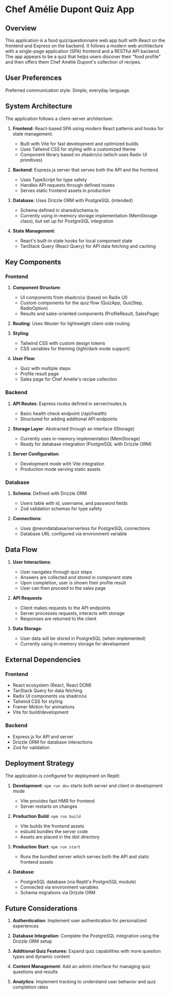 # Chef Amélie Dupont Quiz App

## Overview

This application is a food quiz/questionnaire web app built with React on the frontend and Express on the backend. It follows a modern web architecture with a single-page application (SPA) frontend and a RESTful API backend. The app appears to be a quiz that helps users discover their "food profile" and then offers them Chef Amélie Dupont's collection of recipes.

## User Preferences

Preferred communication style: Simple, everyday language.

## System Architecture

The application follows a client-server architecture:

1. **Frontend**: React-based SPA using modern React patterns and hooks for state management.
   - Built with Vite for fast development and optimized builds
   - Uses Tailwind CSS for styling with a customized theme
   - Component library based on shadcn/ui (which uses Radix UI primitives)

2. **Backend**: Express.js server that serves both the API and the frontend.
   - Uses TypeScript for type safety
   - Handles API requests through defined routes
   - Serves static frontend assets in production

3. **Database**: Uses Drizzle ORM with PostgreSQL (intended)
   - Schema defined in shared/schema.ts
   - Currently using in-memory storage implementation (MemStorage class), but set up for PostgreSQL integration

4. **State Management**: 
   - React's built-in state hooks for local component state
   - TanStack Query (React Query) for API data fetching and caching

## Key Components

### Frontend

1. **Component Structure**:
   - UI components from shadcn/ui (based on Radix UI)
   - Custom components for the quiz flow (QuizApp, QuizStep, RadioOption)
   - Results and sales-oriented components (ProfileResult, SalesPage)

2. **Routing**: Uses Wouter for lightweight client-side routing

3. **Styling**: 
   - Tailwind CSS with custom design tokens
   - CSS variables for theming (light/dark mode support)

4. **User Flow**:
   - Quiz with multiple steps
   - Profile result page
   - Sales page for Chef Amélie's recipe collection

### Backend

1. **API Routes**: Express routes defined in server/routes.ts
   - Basic health check endpoint (/api/health)
   - Structured for adding additional API endpoints

2. **Storage Layer**: Abstracted through an interface (IStorage)
   - Currently uses in-memory implementation (MemStorage)
   - Ready for database integration (PostgreSQL with Drizzle ORM)

3. **Server Configuration**:
   - Development mode with Vite integration
   - Production mode serving static assets

### Database

1. **Schema**: Defined with Drizzle ORM
   - Users table with id, username, and password fields
   - Zod validation schemas for type safety

2. **Connections**: 
   - Uses @neondatabase/serverless for PostgreSQL connections
   - Database URL configured via environment variable

## Data Flow

1. **User Interactions**:
   - User navigates through quiz steps
   - Answers are collected and stored in component state
   - Upon completion, user is shown their profile result
   - User can then proceed to the sales page

2. **API Requests**:
   - Client makes requests to the API endpoints
   - Server processes requests, interacts with storage
   - Responses are returned to the client

3. **Data Storage**:
   - User data will be stored in PostgreSQL (when implemented)
   - Currently using in-memory storage for development

## External Dependencies

### Frontend
- React ecosystem (React, React DOM)
- TanStack Query for data fetching
- Radix UI components via shadcn/ui
- Tailwind CSS for styling
- Framer Motion for animations
- Vite for build/development

### Backend
- Express.js for API and server
- Drizzle ORM for database interactions
- Zod for validation

## Deployment Strategy

The application is configured for deployment on Replit:

1. **Development**: `npm run dev` starts both server and client in development mode
   - Vite provides fast HMR for frontend
   - Server restarts on changes

2. **Production Build**: `npm run build`
   - Vite builds the frontend assets
   - esbuild bundles the server code
   - Assets are placed in the dist directory

3. **Production Start**: `npm run start`
   - Runs the bundled server which serves both the API and static frontend assets

4. **Database**: 
   - PostgreSQL database (via Replit's PostgreSQL module)
   - Connected via environment variables
   - Schema migrations via Drizzle ORM

## Future Considerations

1. **Authentication**: Implement user authentication for personalized experiences

2. **Database Integration**: Complete the PostgreSQL integration using the Drizzle ORM setup

3. **Additional Quiz Features**: Expand quiz capabilities with more question types and dynamic content

4. **Content Management**: Add an admin interface for managing quiz questions and results

5. **Analytics**: Implement tracking to understand user behavior and quiz completion rates